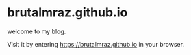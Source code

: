 # brutalmraz.github.io

welcome to my blog.



Visit it  by entering  https://brutalmraz.github.io in your browser.



